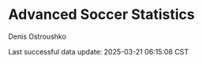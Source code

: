 # Advanced Soccer Statistics
Denis Ostroushko

<!-- gfm -->

Last successful data update: 2025-03-21 06:15:08 CST
